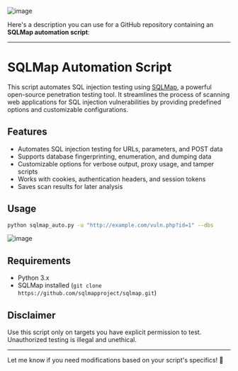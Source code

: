 ![image](https://github.com/user-attachments/assets/1e5c7797-985d-4549-9cf7-36e7c2f1be19)

Here's a description you can use for a GitHub repository containing an **SQLMap automation script**:  

---

# SQLMap Automation Script  

This script automates SQL injection testing using [SQLMap](https://github.com/sqlmapproject/sqlmap), a powerful open-source penetration testing tool. It streamlines the process of scanning web applications for SQL injection vulnerabilities by providing predefined options and customizable configurations.  

## Features  
- Automates SQL injection testing for URLs, parameters, and POST data  
- Supports database fingerprinting, enumeration, and dumping data  
- Customizable options for verbose output, proxy usage, and tamper scripts  
- Works with cookies, authentication headers, and session tokens  
- Saves scan results for later analysis  

## Usage  
```bash
python sqlmap_auto.py -u "http://example.com/vuln.php?id=1" --dbs
```  
![image](https://github.com/user-attachments/assets/da5534cd-326f-4b0d-8771-b6cfad8c2697)
## Requirements  
- Python 3.x  
- SQLMap installed (`git clone https://github.com/sqlmapproject/sqlmap.git`)  

## Disclaimer  
Use this script only on targets you have explicit permission to test. Unauthorized testing is illegal and unethical.  

---

Let me know if you need modifications based on your script's specifics! 🚀

